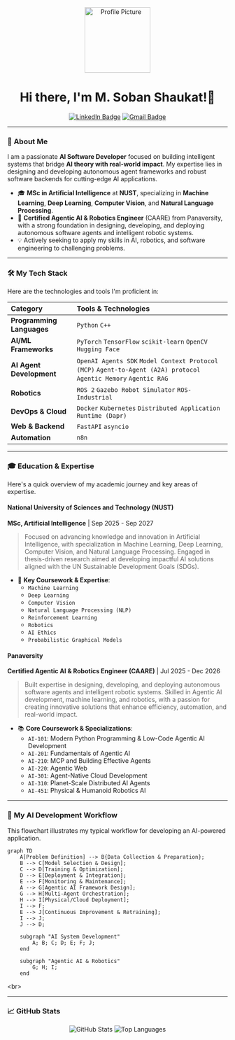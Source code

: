 
<div align="center">
  <a href="https://github.com/msobanShaukat">
    <img src="https://avatars.githubusercontent.com/u/74033282?v=4" width="150px" alt="Profile Picture">
  </a>
  <h1>Hi there, I'm M. Soban Shaukat!👋</h1>
</div>

<div align="center">
  <p>
    <a href="https://www.linkedin.com/in/muhammad-soban-shaukat/"><img src="https://img.shields.io/badge/LinkedIn-0077B5?style=for-the-badge&logo=linkedin&logoColor=white" alt="LinkedIn Badge"></a>
    <a href="mailto:msobanshaukat@gmail.com"><img src="https://img.shields.io/badge/Gmail-D14836?style=for-the-badge&logo=gmail&logoColor=white" alt="Gmail Badge"></a>
  </p>
</div>

---

### 🚀 **About Me**

I am a passionate **AI Software Developer** focused on building intelligent systems that bridge **AI theory with real-world impact**. My expertise lies in designing and developing autonomous agent frameworks and robust software backends for cutting-edge AI applications.

- 🎓 **MSc in Artificial Intelligence** at **NUST**, specializing in **Machine Learning**, **Deep Learning**, **Computer Vision**, and **Natural Language Processing**.
- 🤖 **Certified Agentic AI & Robotics Engineer** (CAARE) from Panaversity, with a strong foundation in designing, developing, and deploying autonomous software agents and intelligent robotic systems.
- 💡 Actively seeking to apply my skills in AI, robotics, and software engineering to challenging problems.

---

### 🛠️ **My Tech Stack**

Here are the technologies and tools I'm proficient in:

| Category | Tools & Technologies |
| :--- | :--- |
| **Programming Languages** | `Python` `C++` |
| **AI/ML Frameworks** | `PyTorch` `TensorFlow` `scikit-learn` `OpenCV` `Hugging Face` |
| **AI Agent Development** | `OpenAI Agents SDK` `Model Context Protocol (MCP)` `Agent-to-Agent (A2A) protocol` `Agentic Memory` `Agentic RAG` |
| **Robotics** | `ROS 2` `Gazebo Robot Simulator` `ROS-Industrial` |
| **DevOps & Cloud** | `Docker` `Kubernetes` `Distributed Application Runtime (Dapr)` |
| **Web & Backend** | `FastAPI` `asyncio` |
| **Automation** | `n8n` |

---

### 🎓 **Education & Expertise**

Here's a quick overview of my academic journey and key areas of expertise.

#### **National University of Sciences and Technology (NUST)**
**MSc, Artificial Intelligence** | Sep 2025 - Sep 2027

> Focused on advancing knowledge and innovation in Artificial Intelligence, with specialization in Machine Learning, Deep Learning, Computer Vision, and Natural Language Processing. Engaged in thesis-driven research aimed at developing impactful AI solutions aligned with the UN Sustainable Development Goals (SDGs).

- 🔑 **Key Coursework & Expertise**:
  - `Machine Learning`
  - `Deep Learning`
  - `Computer Vision`
  - `Natural Language Processing (NLP)`
  - `Reinforcement Learning`
  - `Robotics`
  - `AI Ethics`
  - `Probabilistic Graphical Models`

#### **Panaversity**
**Certified Agentic AI & Robotics Engineer (CAARE)** | Jul 2025 - Dec 2026

> Built expertise in designing, developing, and deploying autonomous software agents and intelligent robotic systems. Skilled in Agentic AI development, machine learning, and robotics, with a passion for creating innovative solutions that enhance efficiency, automation, and real-world impact.

- 📚 **Core Coursework & Specializations**:
  - `AI-101`: Modern Python Programming & Low-Code Agentic AI Development
  - `AI-201`: Fundamentals of Agentic AI
  - `AI-210`: MCP and Building Effective Agents
  - `AI-220`: Agentic Web
  - `AI-301`: Agent-Native Cloud Development
  - `AI-310`: Planet-Scale Distributed AI Agents
  - `AI-451`: Physical & Humanoid Robotics AI

---

### 🤖 **My AI Development Workflow**

This flowchart illustrates my typical workflow for developing an AI-powered application.

```mermaid
graph TD
    A[Problem Definition] --> B{Data Collection & Preparation};
    B --> C[Model Selection & Design];
    C --> D[Training & Optimization];
    D --> E[Deployment & Integration];
    E --> F[Monitoring & Maintenance];
    A --> G[Agentic AI Framework Design];
    G --> H[Multi-Agent Orchestration];
    H --> I[Physical/Cloud Deployment];
    I --> F;
    E --> J[Continuous Improvement & Retraining];
    I --> J;
    J --> D;

    subgraph "AI System Development"
        A; B; C; D; E; F; J;
    end

    subgraph "Agentic AI & Robotics"
        G; H; I;
    end
````

\<br\>

---
### 📈 GitHub Stats

<p align="center">
  <img src="https://github-readme-stats.vercel.app/api?username=msobanShaukat&show_icons=true&theme=vue-dark&hide_border=true&count_private=true" alt="GitHub Stats" />
  <img src="https://github-readme-stats.vercel.app/api/top-langs/?username=msobanShaukat&layout=compact&theme=vue-dark&hide_border=true" alt="Top Languages" />
</p>

```
```
